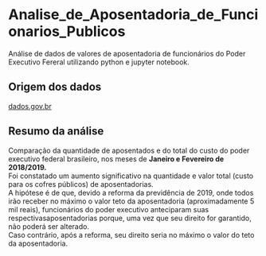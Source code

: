 # Analise_de_Aposentadoria_de_Funcionarios_Publicos
Análise de dados de valores de aposentadoria de funcionários do Poder Executivo Fereral utilizando python e jupyter notebook.

## Origem dos dados

[dados.gov.br](dados.gov.br/dataset/aposentados-poder-executivo-federal)

## Resumo da análise

Comparação da quantidade de aposentados e do total do custo do poder executivo federal brasileiro, nos meses de **Janeiro e Fevereiro de
2018/2019.**  
Foi constatado um aumento significativo na quantidade e valor total (custo para os cofres públicos) de aposentadorias.  
A hipótese é de que, devido a reforma da previdência de 2019, onde todos irão receber no máximo o valor teto da aposentadoria (aproximadamente 5 mil reais), funcionários do poder executivo anteciparam suas respectivasaposentadorias porque, uma vez que seu direito for garantido, não poderá ser alterado.  
Caso contrário, após a reforma, seu direito seria no máximo o valor do teto da aposentadoria.
